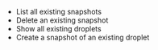 - List all existing snapshots
- Delete an existing snapshot
- Show all existing droplets
- Create a snapshot of an existing droplet